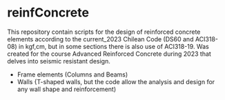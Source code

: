 # reinfConcrete
This repository contain scripts for the design of reinforced concrete elements according to the current_2023 Chilean Code (DS60 and ACI318-08) in kgf,cm, but in some sections there is also use of ACI318-19. Was created for the course Advanced Reinforced Concrete during 2023 that delves into seismic resistant design.
- Frame elements (Columns and Beams)
- Walls {T-shaped walls, but the code allow the analysis and design for any wall shape and reinforcement)

